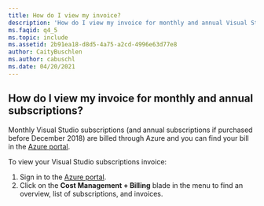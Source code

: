 ```yaml
---
title: How do I view my invoice? 
description: 'How do I view my invoice for monthly and annual Visual Studio subscriptions'
ms.faqid: q4_5
ms.topic: include
ms.assetid: 2b91ea18-d8d5-4a75-a2cd-4996e63d77e8
author: CaityBuschlen
ms.author: cabuschl
ms.date: 04/20/2021
---
```


## How do I view my invoice for monthly and annual subscriptions?

Monthly Visual Studio subscriptions (and annual subscriptions if purchased before December 2018) are billed through Azure and you can find your bill in the [Azure portal](https://portal.azure.com/). 

To view your Visual Studio subscriptions invoice:
1. Sign in to the [Azure portal](https://portal.azure.com/). 
0. Click on the **Cost Management + Billing** blade in the menu to find an overview, list of subscriptions, and invoices. 